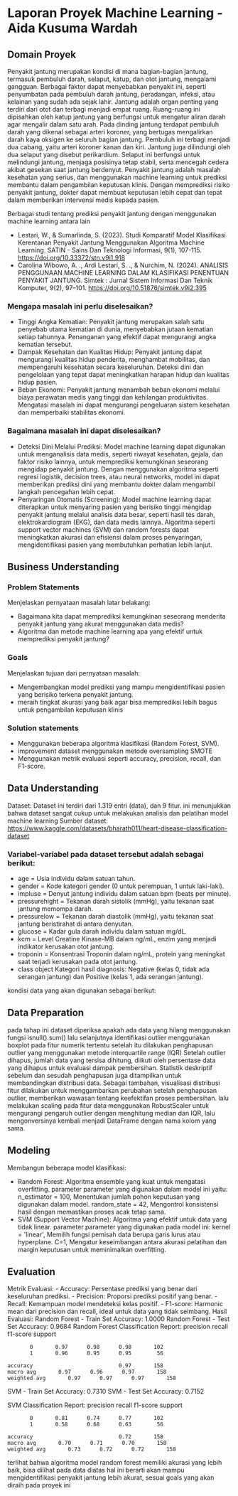 # Laporan Proyek Machine Learning - Aida Kusuma Wardah

## Domain Proyek

Penyakit jantung merupakan kondisi di mana bagian-bagian jantung, termasuk pembuluh darah, selaput, katup, dan otot jantung, mengalami gangguan. Berbagai faktor dapat menyebabkan penyakit ini, seperti penyumbatan pada pembuluh darah jantung, peradangan, infeksi, atau kelainan yang sudah ada sejak lahir. Jantung adalah organ penting yang terdiri dari otot dan terbagi menjadi empat ruang. Ruang-ruang ini dipisahkan oleh katup jantung yang berfungsi untuk mengatur aliran darah agar mengalir dalam satu arah.
Pada dinding jantung terdapat pembuluh darah yang dikenal sebagai arteri koroner, yang bertugas mengalirkan darah kaya oksigen ke seluruh bagian jantung. Pembuluh ini terbagi menjadi dua cabang, yaitu arteri koroner kanan dan kiri. Jantung juga dilindungi oleh dua selaput yang disebut perikardium. Selaput ini berfungsi untuk melindungi jantung, menjaga posisinya tetap stabil, serta mencegah cedera akibat gesekan saat jantung berdenyut. Penyakit jantung adalah masalah kesehatan yang serius, dan menggunakan machine learning untuk prediksi membantu dalam pengambilan keputusan klinis. Dengan memprediksi risiko penyakit jantung, dokter dapat membuat keputusan lebih cepat dan tepat dalam memberikan intervensi medis kepada pasien.

Berbagai studi tentang prediksi penyakit jantung dengan menggunakan machine learning antara lain
- Lestari, W., & Sumarlinda, S. (2023). Studi Komparatif Model Klasifikasi Kerentanan Penyakit Jantung Menggunakan Algoritma Machine Learning. SATIN - Sains Dan Teknologi Informasi, 9(1), 107-115. https://doi.org/10.33372/stn.v9i1.918
- Carolina Wibowo, A. ., Ardi Lestari, S. ., & Nurchim, N. (2024). ANALISIS PENGGUNAAN MACHINE LEARNING DALAM KLASIFIKASI PENENTUAN PENYAKIT JANTUNG. Simtek : Jurnal Sistem Informasi Dan Teknik Komputer, 9(2), 97–101. https://doi.org/10.51876/simtek.v9i2.395

### Mengapa masalah ini perlu diselesaikan?
- Tinggi Angka Kematian: Penyakit jantung merupakan salah satu penyebab utama kematian di dunia, menyebabkan jutaan kematian setiap tahunnya. Penanganan yang efektif dapat mengurangi angka kematian tersebut.
- Dampak Kesehatan dan Kualitas Hidup: Penyakit jantung dapat mengurangi kualitas hidup penderita, menghambat mobilitas, dan mempengaruhi kesehatan secara keseluruhan. Deteksi dini dan pengelolaan yang tepat dapat meningkatkan harapan hidup dan kualitas hidup pasien.
- Beban Ekonomi: Penyakit jantung menambah beban ekonomi melalui biaya perawatan medis yang tinggi dan kehilangan produktivitas. Mengatasi masalah ini dapat mengurangi pengeluaran sistem kesehatan dan memperbaiki stabilitas ekonomi.
### Bagaimana masalah ini dapat diselesaikan?
- Deteksi Dini Melalui Prediksi: Model machine learning dapat digunakan untuk menganalisis data medis, seperti riwayat kesehatan, gejala, dan faktor risiko lainnya, untuk memprediksi kemungkinan seseorang mengidap penyakit jantung. Dengan menggunakan algoritma seperti regresi logistik, decision trees, atau neural networks, model ini dapat memberikan prediksi dini yang membantu dokter dalam mengambil langkah pencegahan lebih cepat.
- Penyaringan Otomatis (Screening): Model machine learning dapat diterapkan untuk menyaring pasien yang berisiko tinggi mengidap penyakit jantung melalui analisis data besar, seperti hasil tes darah, elektrokardiogram (EKG), dan data medis lainnya. Algoritma seperti support vector machines (SVM) dan random forests dapat meningkatkan akurasi dan efisiensi dalam proses penyaringan, mengidentifikasi pasien yang membutuhkan perhatian lebih lanjut.

## Business Understanding
### Problem Statements
Menjelaskan pernyataan masalah latar belakang:
- Bagaimana kita dapat memprediksi kemungkinan seseorang menderita penyakit jantung yang akurat menggunakan data medis?
- Algoritma dan metode machine learning apa yang efektif untuk memprediksi penyakit jantung?

### Goals
Menjelaskan tujuan dari pernyataan masalah:
- Mengembangkan model prediksi yang mampu mengidentifikasi pasien yang berisiko terkena penyakit jantung.
- meraih tingkat akurasi yang baik agar bisa memprediksi lebih bagus untuk pengambilan keputusan klinis
### Solution statements
- Menggunakan beberapa algoritma klasifikasi (Random Forest, SVM).
- improvement dataset menggunakan metode oversampling SMOTE
- Menggunakan metrik evaluasi seperti accuracy, precision, recall, dan F1-score.

## Data Understanding
Dataset: Dataset ini terdiri dari 1.319 entri (data), dan 9 fitur. ini menunjukkan bahwa dataset sangat cukup untuk melakukan analisis dan pelatihan model machine learning
Sumber dataset: https://www.kaggle.com/datasets/bharath011/heart-disease-classification-dataset  

### Variabel-variabel pada dataset tersebut adalah sebagai berikut:
- age	=	Usia individu dalam satuan tahun.
- gender	=	Kode kategori gender (0 untuk perempuan, 1 untuk laki-laki).
- impluse	=	Denyut jantung individu dalam satuan bpm (beats per minute).
- pressurehight	=	Tekanan darah sistolik (mmHg), yaitu tekanan saat jantung memompa darah.
- pressurelow	=	Tekanan darah diastolik (mmHg), yaitu tekanan saat jantung beristirahat di antara denyutan.
- glucose	=	Kadar gula darah individu dalam satuan mg/dL.
- kcm	=	Level Creatine Kinase-MB dalam ng/mL, enzim yang menjadi indikator kerusakan otot jantung.
- troponin	=	Konsentrasi Troponin dalam ng/mL, protein yang meningkat saat terjadi kerusakan pada otot jantung.
- class	object	Kategori hasil diagnosis: Negative (kelas 0, tidak ada serangan jantung) dan Positive (kelas 1, ada serangan jantung).

kondisi data yang akan digunakan sebagai berikut:


## Data Preparation

pada tahap ini dataset diperiksa apakah ada data yang hilang menggunakan fungsi isnull().sum()
lalu selanjutnya identifikasi outlier menggunakan boxplot pada fitur numerik tertentu
setelah itu dilakukan penghapusan outlier yang menggunakan metode interquartile range (IQR)
Setelah outlier dihapus, jumlah data yang tersisa dihitung, diikuti oleh persentase data yang dihapus untuk evaluasi dampak pembersihan. 
Statistik deskriptif sebelum dan sesudah penghapusan juga ditampilkan untuk membandingkan distribusi data. 
Sebagai tambahan, visualisasi distribusi fitur dilakukan untuk menggambarkan perubahan setelah penghapusan outlier, memberikan wawasan tentang keefektifan proses pembersihan.
lalu melakukan scaling pada fitur data menggunakan RobustScaler untuk mengurangi pengaruh outlier dengan menghitung median dan IQR, lalu mengonversinya kembali menjadi DataFrame dengan nama kolom yang sama.

## Modeling
Membangun beberapa model klasifikasi:
- Random Forest: Algoritma ensemble yang kuat untuk mengatasi overfitting.
parameter parameter yang digunakan dalam model ini yaitu:
    n_estimator = 100, Menentukan jumlah pohon keputusan yang digunakan dalam model.
    random_state = 42, Mengontrol konsistensi hasil dengan memastikan proses acak tetap sama.
- SVM (Support Vector Machine): Algoritma yang efektif untuk data yang tidak linear.
    parameter parameter yang digunakan pada model ini:
    kernel = 'linear', Memilih fungsi pemisah data berupa garis lurus atau hyperplane.
    C=1, Mengatur keseimbangan antara akurasi pelatihan dan margin keputusan untuk meminimalkan overfitting.
## Evaluation
Metrik Evaluasi:
    - Accuracy: Persentase prediksi yang benar dari keseluruhan prediksi.
    - Precision: Proporsi prediksi positif yang benar.
    - Recall: Kemampuan model mendeteksi kelas positif.
    - F1-score: Harmonic mean dari precision dan recall, ideal untuk data yang tidak seimbang.
Hasil Evaluasi: 
Random Forest - Train Set Accuracy: 1.0000
Random Forest - Test Set Accuracy: 0.9684
Random Forest Classification Report:
               precision    recall  f1-score   support

           0       0.97      0.98      0.98       102
           1       0.96      0.95      0.95        56

    accuracy                           0.97       158
    macro avg       0.97      0.96      0.97       158
    weighted avg       0.97      0.97      0.97       158

SVM - Train Set Accuracy: 0.7310
SVM - Test Set Accuracy: 0.7152

SVM Classification Report:
               precision    recall  f1-score   support

           0       0.81      0.74      0.77       102
           1       0.58      0.68      0.63        56

    accuracy                           0.72       158
    macro avg       0.70      0.71      0.70       158
    weighted avg       0.73      0.72      0.72       158

terlihat bahwa algoritma model random forest memiliki akurasi yang lebih baik, bisa dilihat pada data diatas
hal ini berarti akan mampu mengidentifikasi penyakit jantung lebih akurat, sesuai goals yang akan diraih pada proyek ini
